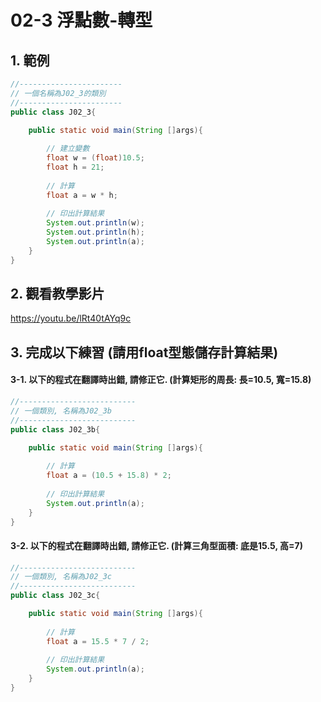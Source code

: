 # 02-3 浮點數-轉型

## 1. 範例
``` java
//-----------------------
// 一個名稱為J02_3的類別
//-----------------------
public class J02_3{

    public static void main(String []args){
        
        // 建立變數
        float w = (float)10.5;
        float h = 21;               
 
        // 計算
        float a = w * h;
        
        // 印出計算結果
        System.out.println(w);
        System.out.println(h);
        System.out.println(a);
    }
}
``` 

## 2. 觀看教學影片
https://youtu.be/lRt40tAYq9c


## 3. 完成以下練習 (請用float型態儲存計算結果)


#### 3-1. 以下的程式在翻譯時出錯, 請修正它. (計算矩形的周長: 長=10.5, 寬=15.8)
``` java
//--------------------------
// 一個類別, 名稱為J02_3b
//--------------------------
public class J02_3b{

    public static void main(String []args){
        
        // 計算
        float a = (10.5 + 15.8) * 2;
       
        // 印出計算結果
        System.out.println(a);
    }
}
``` 

#### 3-2. 以下的程式在翻譯時出錯, 請修正它. (計算三角型面積: 底是15.5, 高=7) 
``` java
//--------------------------
// 一個類別, 名稱為J02_3c
//--------------------------
public class J02_3c{

    public static void main(String []args){
        
        // 計算
        float a = 15.5 * 7 / 2;
       
        // 印出計算結果
        System.out.println(a);
    }
}
``` 
